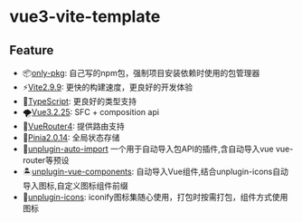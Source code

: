 # vue3-vite-template


## Feature
- 📦[only-pkg](https://www.npmjs.com/package/only-pkg): 自己写的npm包，强制项目安装依赖时使用的包管理器
- ⚡[Vite2.9.9](https://github.com/vitejs/vite): 更快的构建速度，更良好的开发体验
- 💪[TypeScript](https://github.com/microsoft/TypeScript): 更良好的类型支持
- 🌪️[Vue3.2.25](https://github.com/vuejs/): SFC + composition api
- 🌿[VueRouter4](https://github.com/vuejs/router): 提供路由支持
- 🍍[Pinia2.0.14](https://github.com/vuejs/pinia): 全局状态存储
- 🍄[unplugin-auto-import](https://github.com/antfu/unplugin-auto-import) 一个用于自动导入包API的插件,含自动导入vue vue-router等预设
- 🏝️[unplugin-vue-components](https://github.com/antfu/unplugin-vue-components): 自动导入Vue组件,结合unplugin-icons自动导入图标,自定义图标组件前缀
- 🎯[unplugin-icons](https://github.com/antfu/unplugin-icons): iconify图标集随心使用，打包时按需打包，组件方式使用图标
